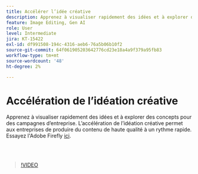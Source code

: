 ```yaml
---
title: Accélérer l’idée créative
description: Apprenez à visualiser rapidement des idées et à explorer des concepts pour vos campagnes d’entreprise
feature: Image Editing, Gen AI
role: User
level: Intermediate
jira: KT-15422
exl-id: df991508-194c-4316-aeb6-76a5b06b10f2
source-git-commit: 64f061905203642776cd23e18a4a9f379a95fb83
workflow-type: tm+mt
source-wordcount: '48'
ht-degree: 2%

---
```


# Accélération de l’idéation créative

Apprenez à visualiser rapidement des idées et à explorer des concepts pour des campagnes d’entreprise. L’accélération de l’idéation créative permet aux entreprises de produire du contenu de haute qualité à un rythme rapide. Essayez l&#39;Adobe Firefly [ici](https://firefly.adobe.com/).

<br> 

>[!VIDEO](https://video.tv.adobe.com/v/3428827?quality=12&learn=on&hidetitle=true)
